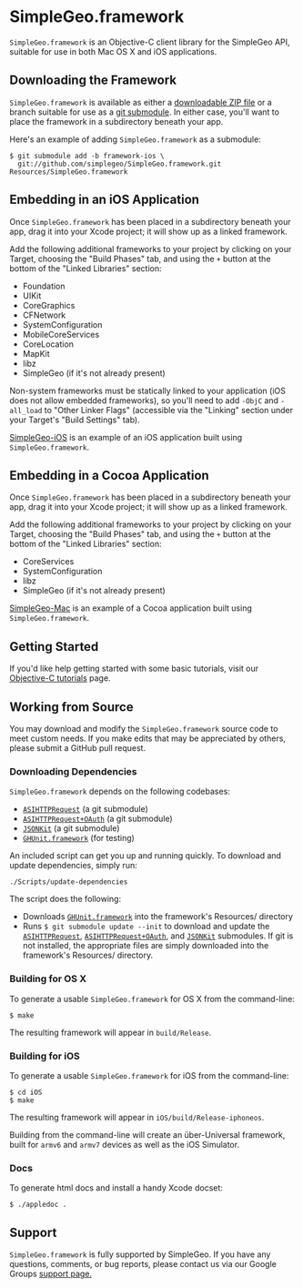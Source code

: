 # SimpleGeo.framework

`SimpleGeo.framework` is an Objective-C client library for the SimpleGeo API, suitable for use in both Mac OS X and iOS applications.

## Downloading the Framework

`SimpleGeo.framework` is available as either a [downloadable ZIP
file](https://github.com/simplegeo/SimpleGeo.framework/downloads) or a branch suitable for use as a [git
submodule](http://book.git-scm.com/5_submodules.html). In either case, you'll want to place the framework in a subdirectory beneath your app.

Here's an example of adding `SimpleGeo.framework` as a submodule:

    $ git submodule add -b framework-ios \
      git://github.com/simplegeo/SimpleGeo.framework.git Resources/SimpleGeo.framework

## Embedding in an iOS Application

Once `SimpleGeo.framework` has been placed in a subdirectory beneath your app, drag it into your Xcode project; it will show up as a linked framework.

Add the following additional frameworks to your project by clicking on your Target, choosing the "Build Phases" tab, and using the `+` button at the bottom of the "Linked Libraries" section:

* Foundation
* UIKit
* CoreGraphics
* CFNetwork
* SystemConfiguration
* MobileCoreServices
* CoreLocation
* MapKit
* libz
* SimpleGeo (if it's not already present)

Non-system frameworks must be statically linked to your application (iOS does not allow embedded frameworks), so you'll need to add `-ObjC` and `-all_load` to "Other Linker Flags" (accessible via the "Linking" section under your Target's  "Build Settings" tab).

[SimpleGeo-iOS](https://github.com/simplegeo/SimpleGeo-iOS) is an example of an iOS application built using `SimpleGeo.framework`.

## Embedding in a Cocoa Application

Once `SimpleGeo.framework` has been placed in a subdirectory beneath your app, drag it into your Xcode project; it will show up as a linked framework.

Add the following additional frameworks to your project by clicking on your Target, choosing the "Build Phases" tab, and using the `+` button at the bottom of the "Linked Libraries" section:

* CoreServices
* SystemConfiguration
* libz
* SimpleGeo (if it's not already present)

[SimpleGeo-Mac](https://github.com/simplegeo/SimpleGeo-Mac) is an example of a Cocoa application built using `SimpleGeo.framework`.

## Getting Started

If you'd like help getting started with some basic tutorials, visit our [Objective-C tutorials](https://simplegeo.com/docs/tutorials/objective-c) page.

## Working from Source

You may download and modify the `SimpleGeo.framework` source code to meet custom needs. If you make edits that may be appreciated by others, please submit a GitHub pull request.

### Downloading Dependencies

`SimpleGeo.framework` depends on the following codebases:

* [`ASIHTTPRequest`](http://allseeing-i.com/ASIHTTPRequest/) (a git submodule)
* [`ASIHTTPRequest+OAuth`](https://github.com/AlterTap/asi-http-request-oauth) (a git submodule)
* [`JSONKit`](https://github.com/johnezang/JSONKit) (a git submodule)
* [`GHUnit.framework`](https://github.com/gabriel/gh-unit/downloads) (for testing)

An included script can get you up and running quickly. To download and update dependencies, simply run:

	./Scripts/update-dependencies

The script does the following:

* Downloads [`GHUnit.framework`](https://github.com/gabriel/gh-unit/downloads) into the framework's Resources/ directory
* Runs `$ git submodule update --init` to download and update the [`ASIHTTPRequest`](http://allseeing-i.com/ASIHTTPRequest/), [`ASIHTTPRequest+OAuth`](https://github.com/AlterTap/asi-http-request-oauth), and [`JSONKit`](https://github.com/johnezang/JSONKit) submodules. If git is not installed, the appropriate files are simply downloaded into the framework's Resources/ directory.

### Building for OS X

To generate a usable `SimpleGeo.framework` for OS X from the command-line:

    $ make

The resulting framework will appear in `build/Release`.

### Building for iOS

To generate a usable `SimpleGeo.framework` for iOS from the command-line:

    $ cd iOS
    $ make

The resulting framework will appear in `iOS/build/Release-iphoneos`.

Building from the command-line will create an über-Universal framework, built for `armv6` and `armv7` devices as well as the iOS Simulator.

### Docs

To generate html docs and install a handy Xcode docset:

    $ ./appledoc .

## Support

`SimpleGeo.framework` is fully supported by SimpleGeo. If you have any questions, comments, or bug reports, please contact us via our Google Groups [support page.](https://groups.google.com/forum/#!forum/simplegeo)
